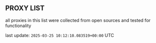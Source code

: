 ## PROXY LIST

all proxies in this list were collected from open sources and tested for functionality

last update: `2025-03-25 10:12:10.083519+00:00` UTC